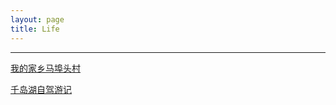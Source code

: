 ```yaml
---
layout: page
title: Life
---
```

***
[我的家乡马埠头村](https://slxiao.github.io/presentations/MyHometownMabutou.pdf)

[千岛湖自驾游记](http://club.autohome.com.cn/bbs/thread-o-200042-53263644-1.html)
